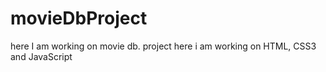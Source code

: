 # movieDbProject
here I am working on movie db. project here i am working on HTML, CSS3 and JavaScript 

